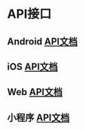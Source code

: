 # API接口

## Android [API文档](https://dev.yunxin.163.com/docs/interface/NERTCCallkit/Latest/Android/html/)
## iOS [API文档]()
## Web [API文档]()

## 小程序 [API文档](./进阶功能/小程序/api.md)


